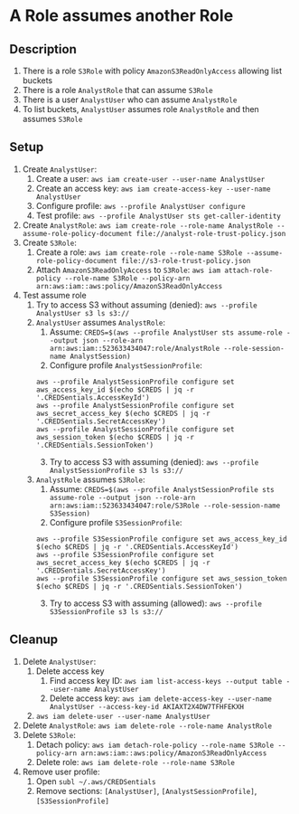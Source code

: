 # A Role assumes another Role

## Description
1. There is a role `S3Role` with policy `AmazonS3ReadOnlyAccess` allowing list buckets
2. There is a role `AnalystRole` that can assume `S3Role`
3. There is a user `AnalystUser` who can assume `AnalystRole`
4. To list buckets, `AnalystUser` assumes role `AnalystRole` and then assumes `S3Role`

## Setup
1. Create `AnalystUser`:
	1. Create a user: `aws iam create-user --user-name AnalystUser`
	2. Create an access key: `aws iam create-access-key --user-name AnalystUser`
	3. Configure profile: `aws --profile AnalystUser configure`
	4. Test profile: `aws --profile AnalystUser sts get-caller-identity`
2. Create `AnalystRole`: `aws iam create-role --role-name AnalystRole --assume-role-policy-document file://analyst-role-trust-policy.json`
3. Create `S3Role`: 
	1. Create a role: `aws iam create-role --role-name S3Role --assume-role-policy-document file://s3-role-trust-policy.json`
	2. Attach `AmazonS3ReadOnlyAccess` to `S3Role`: 
	`aws iam attach-role-policy --role-name S3Role --policy-arn arn:aws:iam::aws:policy/AmazonS3ReadOnlyAccess`
4. Test assume role
	1. Try to access S3 without assuming (denied): `aws --profile AnalystUser s3 ls s3://`
	2. `AnalystUser` assumes `AnalystRole`: 
		1. Assume: `CREDS=$(aws --profile AnalystUser sts assume-role --output json --role-arn arn:aws:iam::523633434047:role/AnalystRole --role-session-name AnalystSession)`
		2. Configure profile `AnalystSessionProfile`:
		```
		aws --profile AnalystSessionProfile configure set aws_access_key_id $(echo $CREDS | jq -r '.CREDSentials.AccessKeyId')
		aws --profile AnalystSessionProfile configure set aws_secret_access_key $(echo $CREDS | jq -r '.CREDSentials.SecretAccessKey')
		aws --profile AnalystSessionProfile configure set aws_session_token $(echo $CREDS | jq -r '.CREDSentials.SessionToken')
		```
		3. Try to access S3 with assuming (denied): `aws --profile AnalystSessionProfile s3 ls s3://`
	3. `AnalystRole` assumes `S3Role`: 
		1. Assume: `CREDS=$(aws --profile AnalystSessionProfile sts assume-role --output json --role-arn arn:aws:iam::523633434047:role/S3Role --role-session-name S3Session)`
		2. Configure profile `S3SessionProfile`:
		```
		aws --profile S3SessionProfile configure set aws_access_key_id $(echo $CREDS | jq -r '.CREDSentials.AccessKeyId')
		aws --profile S3SessionProfile configure set aws_secret_access_key $(echo $CREDS | jq -r '.CREDSentials.SecretAccessKey')
		aws --profile S3SessionProfile configure set aws_session_token $(echo $CREDS | jq -r '.CREDSentials.SessionToken')
		```
		3. Try to access S3 with assuming (allowed): `aws --profile S3SessionProfile s3 ls s3://`

## Cleanup
1. Delete `AnalystUser`: 
	1. Delete access key
		1. Find access key ID: `aws iam list-access-keys --output table --user-name AnalystUser`
		2. Delete access key: `aws iam delete-access-key --user-name AnalystUser --access-key-id AKIAXT2X4DW7TFHFEKXH`
	2. `aws iam delete-user --user-name AnalystUser`
2. Delete `AnalystRole`: `aws iam delete-role --role-name AnalystRole`
3. Delete `S3Role`: 
	1. Detach policy: `aws iam detach-role-policy --role-name S3Role --policy-arn arn:aws:iam::aws:policy/AmazonS3ReadOnlyAccess`
	2. Delete role: `aws iam delete-role --role-name S3Role`
4. Remove user profile: 
	1. Open `subl ~/.aws/CREDSentials`
	2. Remove sections: `[AnalystUser]`, `[AnalystSessionProfile]`, `[S3SessionProfile]`
